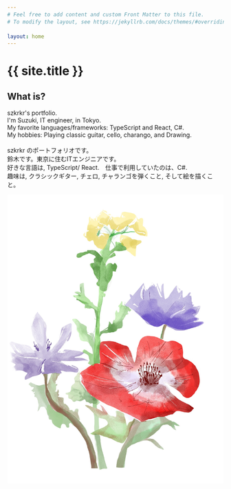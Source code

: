 ```yaml
---
# Feel free to add content and custom Front Matter to this file.
# To modify the layout, see https://jekyllrb.com/docs/themes/#overriding-theme-defaults

layout: home
---
```

# {{ site.title }}
## What is?
<div class="top-page-profile">
  <p>
    szkrkr's portfolio.<br/>
    I'm Suzuki, IT engineer, in Tokyo.<br/>
    My favorite languages/frameworks: TypeScript and React, C#.<br/>
    My hobbies: Playing classic guitar, cello, charango, and Drawing.<br/><br/>
    szkrkr のポートフォリオです。<br/>
    鈴木です。東京に住むITエンジニアです。<br/>
    好きな言語は, TypeScript/ React.　仕事で利用していたのは、C#.<br/>
    趣味は, クラシックギター, チェロ, チャランゴを弾くこと, そして絵を描くこと。<br/>
  </p>
  <img src="./assets/Anemone.jpg" alt="anemone" />
</div>
